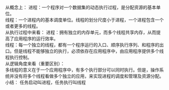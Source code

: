 从概念上：
    进程：一个程序对一个数据集的动态执行过程，是分配资源的基本单位。<br/>
    线程：一个进程内的基本调度单位。线程的划分尺度小于进程，一个进程包含一个或者更多的线程。<br/>
从执行过程中来看：
    进程：拥有独立的内存单元，而多个线程共享内存，从而提高了应用程序的运行效率。<br/>
    线程：每一个独立的线程，都有一个程序运行的入口、顺序执行序列、和程序的出口。但是线程不能够独立的执行，必须依存在应用程序中，由应用程序提供多个线程执行控制。<br/>
从逻辑角度来看（重要区别）：<br/>
    多线程的意义在于一个应用程序中，有多个执行部分可以同时执行。但是，操作系统并没有将多个线程看做多个独立的应用，来实现进程的调度和管理及资源分配。
小结：
    任务启动叫进程，任务执行叫线程